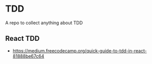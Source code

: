 # TDD
A repo to collect anything about TDD

## React TDD
 - https://medium.freecodecamp.org/quick-guide-to-tdd-in-react-81888be67c64
